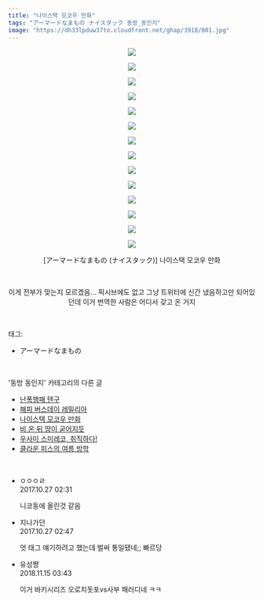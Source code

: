 ```yaml
---
title: "나이스택 모코우 만화"
tags: "アーマードなまもの ナイスタック 동방_동인지"
image: "https://dh33lpduw37to.cloudfront.net/ghap/3918/001.jpg"
---
```

<div class="article">
<p style="text-align: center; clear: none; float: none;"><img src="{{ site.imgserver2 }}/ghap/3918/001.jpg"/></p>
<p style="text-align: center; clear: none; float: none;"><img src="{{ site.imgserver2 }}/ghap/3918/002.jpg"/></p>
<p style="text-align: center; clear: none; float: none;"><img src="{{ site.imgserver2 }}/ghap/3918/003.jpg"/></p>
<p style="text-align: center; clear: none; float: none;"><img src="{{ site.imgserver2 }}/ghap/3918/004.jpg"/></p>
<p style="text-align: center; clear: none; float: none;"><img src="{{ site.imgserver2 }}/ghap/3918/005.jpg"/></p>
<p style="text-align: center; clear: none; float: none;"><img src="{{ site.imgserver2 }}/ghap/3918/006.jpg"/></p>
<p style="text-align: center; clear: none; float: none;"><img src="{{ site.imgserver2 }}/ghap/3918/007.jpg"/></p>
<p style="text-align: center; clear: none; float: none;"><img src="{{ site.imgserver2 }}/ghap/3918/008.jpg"/></p>
<p style="text-align: center; clear: none; float: none;"><img src="{{ site.imgserver2 }}/ghap/3918/009.jpg"/></p>
<p style="text-align: center; clear: none; float: none;"><img src="{{ site.imgserver2 }}/ghap/3918/010.jpg"/></p>
<p style="text-align: center; clear: none; float: none;"><img src="{{ site.imgserver2 }}/ghap/3918/011.jpg"/></p>
<p style="text-align: center; clear: none; float: none;"><img src="{{ site.imgserver2 }}/ghap/3918/012.jpg"/></p>
<p style="text-align: center; clear: none; float: none;"><img src="{{ site.imgserver2 }}/ghap/3918/013.jpg"/></p>
<p style="text-align: center; clear: none; float: none;"><img src="{{ site.imgserver2 }}/ghap/3918/014.jpg"/></p>
<p style="text-align: center; clear: none; float: none;">[アーマードなまもの (ナイスタック)] 나이스택 모코우 만화</p>
<p style="text-align: center; clear: none; float: none;"><br/></p>
<p style="text-align: center; clear: none; float: none;">이게 전부가 맞는지 모르겠음... 픽시브에도 없고 그냥 트위터에 신간 냈음하고만 되어있던데 이거 번역한 사람은 어디서 갖고 온 거지</p>
</div><br/>
<div class="tagTrail">
<p>태그: </p>
<ul>
<li>アーマードなまもの</li>
</ul>
</div><br/>
<div class="another">
<p>'동방 동인지' 카테고리의 다른 글</p>
<ul>
<li><a href="/ghap_3936">난폭행패 텐구</a></li>
<li><a href="/ghap_3935">해피 버스데이 레밀리아</a></li>
<li><a href="/ghap_3918">나이스택 모코우 만화</a></li>
<li><a href="/ghap_3917">비 온 뒤 땅이 굳어지듯</a></li>
<li><a href="/ghap_3916">우사미 스미레코, 취직하다!</a></li>
<li><a href="/ghap_3914">클라운 피스의 여름 방학</a></li>
</ul>
</div><br/>
<div class="cb_module cb_fluid">
<div class="cb_wrt cb_profile">
<div class="comment">
<ul>
<li class="cb_thumb_off" id="comment15115311">
<div class="cb_comment_area">
<div class="cb_info_area">
<div class="cb_section">
<span class="cb_nick_name">ㅇㅇㅇㄹ</span>
</div>
<div class="cb_section">
<span class="cb_date">2017.10.27 02:31 </span>
</div>
</div>
<div class="cb_dsc_comment">
<p class="cb_dsc">
											니코동에 올린것 같음
										</p>
</div>
</div></li>
<li class="cb_thumb_off" id="comment15115330">
<div class="cb_comment_area">
<div class="cb_info_area">
<div class="cb_section">
<span class="cb_nick_name">지나가던</span>
</div>
<div class="cb_section">
<span class="cb_date">2017.10.27 02:47 </span>
</div>
</div>
<div class="cb_dsc_comment">
<p class="cb_dsc">
											엇 태그 얘기하려고 했는데 벌써 통일됐네;; 빠르당
										</p>
</div>
</div></li>
<li class="cb_thumb_off" id="comment15373371">
<div class="cb_comment_area">
<div class="cb_info_area">
<div class="cb_section">
<span class="cb_nick_name">유성쨩</span>
</div>
<div class="cb_section">
<span class="cb_date">2018.11.15 03:43 </span>
</div>
</div>
<div class="cb_dsc_comment">
<p class="cb_dsc">
											이거 바키시리즈 오로치돗포vs사부 패러디네 ㅋㅋ
										</p>
</div>
</div></li>
</ul>
</div>
</div><!-- commentList close -->
</div><br/>
